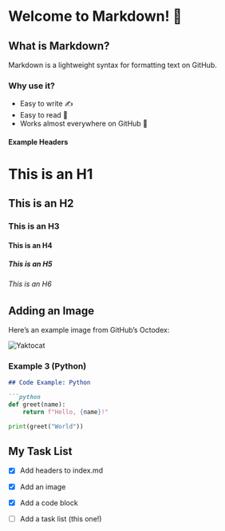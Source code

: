 # Welcome to Markdown! 👋

## What is Markdown?
Markdown is a lightweight syntax for formatting text on GitHub.

### Why use it?
- Easy to write ✍️
- Easy to read 👀
- Works almost everywhere on GitHub 🚀

#### Example Headers
# This is an H1
## This is an H2
### This is an H3
#### This is an H4
##### This is an H5
###### This is an H6

## Adding an Image

Here’s an example image from GitHub’s Octodex:

![Yaktocat](https://octodex.github.com/images/yaktocat.png)



### Example 3 (Python)
```markdown
## Code Example: Python

```python
def greet(name):
    return f"Hello, {name}!"

print(greet("World"))
```



## My Task List

- [x] Add headers to index.md
- [x] Add an image
- [x] Add a code block
- [ ] Add a task list (this one!)

